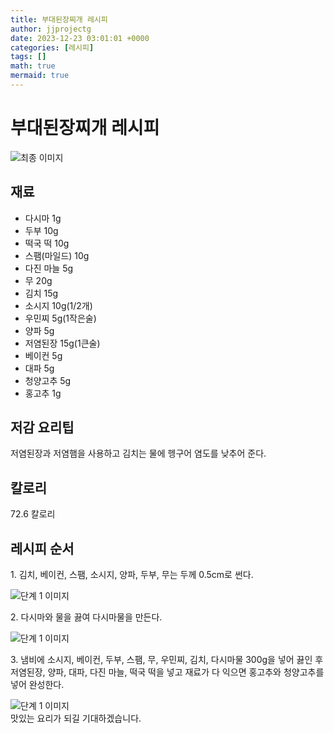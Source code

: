 ```yaml
---
title: 부대된장찌개 레시피
author: jjprojectg
date: 2023-12-23 03:01:01 +0000
categories: [레시피]
tags: []
math: true
mermaid: true
---
```

<meta name="og:type" content="website"/>
<meta charset="UTF-8"/>
<div class="header">
  <h1>부대된장찌개 레시피</h1>
</div>

<div class="container my-4">
  <div class="row">
    <div class="col-12 col-md-6">
      <div class="recipe-image">
        <img src="http://www.foodsafetykorea.go.kr/uploadimg/cook/10_00138_2.png" class="step-image" alt="최종 이미지"/>
      </div>
    </div>
    <div class="col-12 col-md-6">
      <div class="ingredients">
        <h2>재료</h2>
        <ul class="card">
          <li> 다시마 1g </li>
          <li>  두부 10g </li>
          <li>  떡국 떡 10g </li>
          <li>  스팸(마일드) 10g </li>
          <li>  다진 마늘 5g </li>
          <li>  무 20g </li>
          <li>  김치 15g </li>
          <li>  소시지 10g(1/2개) </li>
          <li>  우민찌 5g(1작은술) </li>
          <li>  양파 5g </li>
          <li>  저염된장 15g(1큰술) </li>
          <li>  베이컨 5g </li>
          <li>  대파 5g </li>
          <li>  청양고추 5g </li>
          <li>  홍고추 1g </li>
</ul>
      </div>
    </div>
    <div class="col-12 col-md-6">
      <div class="ingredients">
        <h2>저감 요리팁</h2>
        <div class="card"> 
          <p>
            저염된장과 저염햄을 사용하고 김치는 물에 헹구어 염도를 낮추어 준다.
          </p>
        </div>
      </div>
      <div class="ingredients">
        <h2>칼로리</h2>
        <div class="card"> 
          <p>
            72.6 칼로리
          </p>
        </div>
      </div>
    </div>
  </div>

  <h2 class="my-4">레시피 순서</h2>
  <div class="card recipe-card">
    <div class="card-body recipe-step">
      <p class="card-text step-description">1. 김치, 베이컨, 스팸, 소시지, 양파, 두부, 무는 두께 0.5cm로 썬다.</p>
      <img src="http://www.foodsafetykorea.go.kr/uploadimg/cook/20_00138_1.png" alt="단계 1 이미지" class="step-image"/>
    </div>
  </div>
  <div class="card recipe-card">
    <div class="card-body recipe-step">
      <p class="card-text step-description">2. 다시마와 물을 끓여 다시마물을 만든다.</p>
      <img src="http://www.foodsafetykorea.go.kr/uploadimg/cook/20_00138_2.png" alt="단계 1 이미지" class="step-image"/>
    </div>
  </div>
  <div class="card recipe-card">
    <div class="card-body recipe-step">
      <p class="card-text step-description">3. 냄비에 소시지, 베이컨, 두부, 스팸, 무, 우민찌, 김치, 다시마물 300g을 넣어 끓인 후 저염된장, 양파, 대파, 다진 마늘, 떡국 떡을 넣고 재료가 다 익으면 홍고추와 청양고추를 넣어 완성한다.</p>
      <img src="http://www.foodsafetykorea.go.kr/uploadimg/cook/20_00138_3.png" alt="단계 1 이미지" class="step-image"/>
    </div>
  </div>

</div>
맛있는 요리가 되길 기대하겠습니다.
